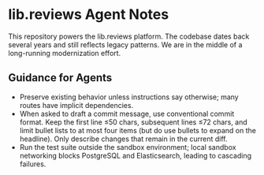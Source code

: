 # lib.reviews Agent Notes

This repository powers the lib.reviews platform. The codebase dates back several years and still reflects legacy patterns. We are in the middle of a long-running modernization effort.

## Guidance for Agents
- Preserve existing behavior unless instructions say otherwise; many routes have implicit dependencies.
- When asked to draft a commit message, use conventional commit format. Keep the first line ≤50 chars, subsequent lines ≤72 chars, and limit bullet lists to at most four items (but do use bullets to expand on the headline). Only describe changes that remain in the current diff.
- Run the test suite outside the sandbox environment; local sandbox networking blocks PostgreSQL and Elasticsearch, leading to cascading failures.

